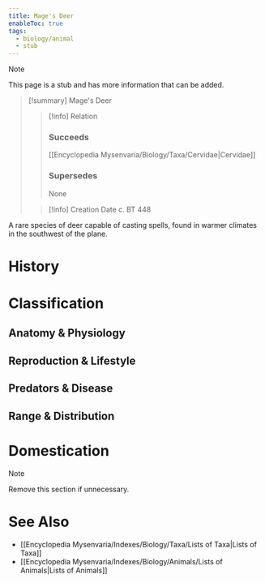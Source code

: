 ```yaml
---
title: Mage's Deer
enableToc: true
tags:
  - biology/animal
  - stub
---
```


> [!note]
> This page is a stub and has more information that can be added.

> [!summary] Mage's Deer
> > [!info] Relation
> > ### Succeeds
> > [[Encyclopedia Mysenvaria/Biology/Taxa/Cervidae|Cervidae]]
> > ### Supersedes
> > None
>
> > [!info] Creation Date
> > c. BT 448

A rare species of deer capable of casting spells, found in warmer climates in the southwest of the plane.
# History

# Classification
## Anatomy & Physiology

## Reproduction & Lifestyle

## Predators & Disease

## Range & Distribution

# Domestication

> [!note]
> Remove this section if unnecessary.
# See Also
- [[Encyclopedia Mysenvaria/Indexes/Biology/Taxa/Lists of Taxa|Lists of Taxa]]
- [[Encyclopedia Mysenvaria/Indexes/Biology/Animals/Lists of Animals|Lists of Animals]]